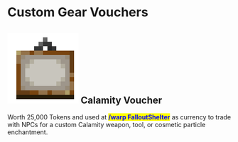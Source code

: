 # Custom Gear Vouchers

## <img src="../../.gitbook/assets/painting (1).png" alt="" data-size="line">  Calamity Voucher

Worth 25,000 Tokens and used at <mark style="color:blue;">**/warp FalloutShelter**</mark> as currency to trade with NPCs for a custom Calamity weapon, tool, or cosmetic particle enchantment.
